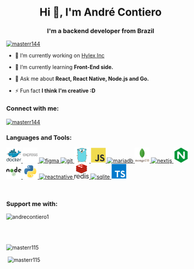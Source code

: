 <h1 align="center">Hi 👋, I'm André Contiero</h1>
<h3 align="center">I'm a backend developer from Brazil</h3>

<p align="left"> <a href="https://twitter.com/masterr144" target="blank"><img src="https://img.shields.io/twitter/follow/masterr144?logo=twitter&style=for-the-badge" alt="masterr144" /></a> </p>

- 🔭 I’m currently working on [Hylex Inc](https://github.com/redestone)

- 🌱 I’m currently learning **Front-End side.**

- 💬 Ask me about **React, React Native, Node.js and Go.**

- ⚡ Fun fact **I think I'm creative :D**

<h3 align="left">Connect with me:</h3>
<p align="left">
<a href="https://twitter.com/masterr144" target="blank"><img align="center" src="https://logodownload.org/wp-content/uploads/2014/09/twitter-logo-7.png" alt="masterr144" height="30" width="40" /></a>
</p>

<h3 align="left">Languages and Tools:</h3>
<p align="left"> <a href="https://www.docker.com/" target="_blank"> <img src="https://raw.githubusercontent.com/devicons/devicon/master/icons/docker/docker-original-wordmark.svg" alt="docker" width="40" height="40"/> </a> <a href="https://expressjs.com" target="_blank"> <img src="https://raw.githubusercontent.com/devicons/devicon/master/icons/express/express-original-wordmark.svg" alt="express" width="40" height="40"/> </a> <a href="https://www.figma.com/" target="_blank"> <img src="https://www.vectorlogo.zone/logos/figma/figma-icon.svg" alt="figma" width="40" height="40"/> </a> <a href="https://git-scm.com/" target="_blank"> <img src="https://www.vectorlogo.zone/logos/git-scm/git-scm-icon.svg" alt="git" width="40" height="40"/> </a> <a href="https://golang.org" target="_blank"> <img src="https://raw.githubusercontent.com/devicons/devicon/master/icons/go/go-original.svg" alt="go" width="40" height="40"/> </a> <a href="https://developer.mozilla.org/en-US/docs/Web/JavaScript" target="_blank"> <img src="https://raw.githubusercontent.com/devicons/devicon/master/icons/javascript/javascript-original.svg" alt="javascript" width="40" height="40"/> </a> <a href="https://mariadb.org/" target="_blank"> <img src="https://www.vectorlogo.zone/logos/mariadb/mariadb-icon.svg" alt="mariadb" width="40" height="40"/> </a> <a href="https://www.mongodb.com/" target="_blank"> <img src="https://raw.githubusercontent.com/devicons/devicon/master/icons/mongodb/mongodb-original-wordmark.svg" alt="mongodb" width="40" height="40"/> </a> <a href="https://nextjs.org/" target="_blank"> <img src="https://cdn.worldvectorlogo.com/logos/nextjs-3.svg" alt="nextjs" width="40" height="40"/> </a> <a href="https://www.nginx.com" target="_blank"> <img src="https://raw.githubusercontent.com/devicons/devicon/master/icons/nginx/nginx-original.svg" alt="nginx" width="40" height="40"/> </a> <a href="https://nodejs.org" target="_blank"> <img src="https://raw.githubusercontent.com/devicons/devicon/master/icons/nodejs/nodejs-original-wordmark.svg" alt="nodejs" width="40" height="40"/> </a> <a href="https://www.python.org" target="_blank"> <img src="https://raw.githubusercontent.com/devicons/devicon/master/icons/python/python-original.svg" alt="python" width="40" height="40"/> </a> <a href="https://reactnative.dev/" target="_blank"> <img src="https://reactnative.dev/img/header_logo.svg" alt="reactnative" width="40" height="40"/> </a> <a href="https://redis.io" target="_blank"> <img src="https://raw.githubusercontent.com/devicons/devicon/master/icons/redis/redis-original-wordmark.svg" alt="redis" width="40" height="40"/> </a> <a href="https://www.sqlite.org/" target="_blank"> <img src="https://www.vectorlogo.zone/logos/sqlite/sqlite-icon.svg" alt="sqlite" width="40" height="40"/> </a> <a href="https://www.typescriptlang.org/" target="_blank"> <img src="https://raw.githubusercontent.com/devicons/devicon/master/icons/typescript/typescript-original.svg" alt="typescript" width="40" height="40"/> </a> </p>

<br>
<h3 align="left">Support me with:</h3>
<p><a href="https://www.buymeacoffee.com/andrecontiero1"> <img align="left" src="https://cdn.buymeacoffee.com/buttons/v2/default-yellow.png" height="50" width="210" alt="andrecontiero1" /></a></p><br><br>

<br>
<br>
<p><img align="left" src="https://github-readme-stats.vercel.app/api/top-langs?username=masterr115&show_icons=true&locale=en&layout=compact" alt="masterr115" /></p>

<br>
<p>&nbsp;<img align="center" src="https://github-readme-stats.vercel.app/api?username=masterr115&show_icons=true&locale=en" alt="masterr115" /></p>

